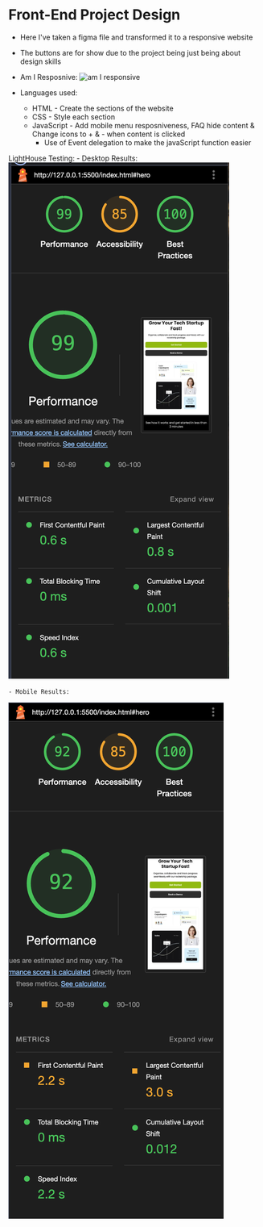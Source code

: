 # Front-End Project Design

- Here I've taken a figma file and transformed it to a responsive website
- The buttons are for show due to the project being just being about design skills

- Am I Resposnive:
![am I responsive](/Front-End-Skills/assets/images/Am%20I%20responsive%20-%20FES.png)

- Languages used:
    - HTML - Create the sections of the website
    - CSS - Style each section
    - JavaScript - Add mobile menu resposniveness, FAQ hide content & Change icons to + & - when content is clicked
        - Use of Event delegation to make the javaScript function easier



LightHouse Testing:
    - Desktop Results:
![Desktop website speed results from google lighthouse](/assets/images/Desktop.png)

    - Mobile Results:
![Mobile website speed results from google lighthouse](/assets/images/mobile.png)